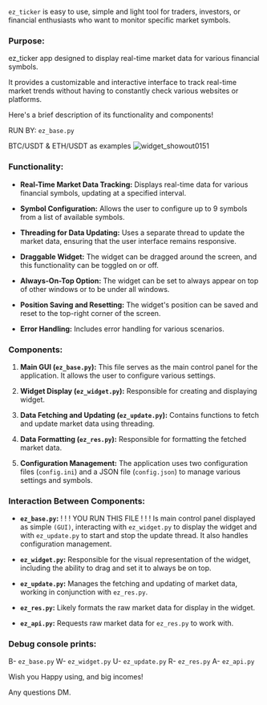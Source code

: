 
`ez_ticker` is easy to use, simple and light tool for traders, investors, or financial enthusiasts who want to monitor specific market symbols.

### Purpose:

ez_ticker app designed to display real-time market data for various financial symbols.

It provides a customizable and interactive interface to track real-time market trends without having to constantly check various websites or platforms.

Here's a brief description of its functionality and components!

RUN BY: `ez_base.py`

BTC/USDT & ETH/USDT as examples
![widget_showout0151](https://github.com/ballsconnoisseur/ezticker/assets/142732987/089c14aa-7a3f-4328-8a6f-152279b03601)


### Functionality:

- **Real-Time Market Data Tracking:**
        Displays real-time data for various financial symbols, updating at a specified interval.

- **Symbol Configuration:**
        Allows the user to configure up to 9 symbols from a list of available symbols.

- **Threading for Data Updating:**
        Uses a separate thread to update the market data, ensuring that the user interface remains responsive.
  
- **Draggable Widget:**
        The widget can be dragged around the screen, and this functionality can be toggled on or off.

- **Always-On-Top Option:**
        The widget can be set to always appear on top of other windows or to be under all windows.

- **Position Saving and Resetting:**
        The widget's position can be saved and reset to the top-right corner of the screen.

- **Error Handling:**
        Includes error handling for various scenarios.


### Components:

1. **Main GUI (`ez_base.py`):**
          This file serves as the main control panel for the application.
          It allows the user to configure various settings.
   
3. **Widget Display (`ez_widget.py`):**
         Responsible for creating and displaying widget.

4. **Data Fetching and Updating (`ez_update.py`):**
         Contains functions to fetch and update market data using threading.

6. **Data Formatting (`ez_res.py`):**
         Responsible for formatting the fetched market data.

8. **Configuration Management:**
         The application uses two configuration files (`config.ini`) and a JSON file (`config.json`) to manage various settings and symbols.


### Interaction Between Components:

- **`ez_base.py`:**
                  !        !        !        YOU RUN THIS FILE        !        !        !
                  Is main control panel displayed as simple `(GUI)`, interacting with `ez_widget.py` to display the widget and with `ez_update.py` to start and stop the update thread.
                  It also handles configuration management.

- **`ez_widget.py`:**
                    Responsible for the visual representation of the widget, including the ability to drag and set it to always be on top.

- **`ez_update.py`:**
                    Manages the fetching and updating of market data, working in conjunction with `ez_res.py`.

- **`ez_res.py`:**
                    Likely formats the raw market data for display in the widget.

- **`ez_api.py`:**
                    Requests raw market data for `ez_res.py` to work with.

### Debug console prints: 
B- `ez_base.py`
W- `ez_widget.py`
U- `ez_update.py`
R- `ez_res.py`
A- `ez_api.py`

Wish you Happy using, and big incomes!

Any questions DM.
